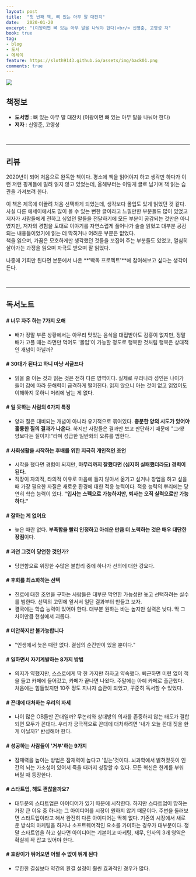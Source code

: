 ```yaml
---
layout: post
title:  "첫 번째 책, 뼈 있는 아무 말 대잔치"
date:   2020-01-20
excerpt: "(이왕이면 뼈 있는 아무 말을 나눠야 한다)<br/> 신영준, 고영성 저"
book: true
tag:
- blog
- 도서
- 에세이
feature: https://sloth9143.github.io/assets/img/back01.png
comments: true
---
```


![](https://sloth9143.github.io/assets/img/book/book-01.jpg)

## 책정보
   - **도서명** : 뼈 있는 아무 말 대잔치 (이왕이면 뼈 있는 아무 말을 나눠야 한다)
   - **저자** :  신영준, 고영성

&nbsp;&nbsp;

---

## 리뷰

2020년이 되어 처음으로 완독한 책이다. 평소에 책을 읽어야지 하고 생각만 하다가 이런 저런 핑계들에 밀려 읽지 않고 있었는데, 올해부터는 이렇게 글로 남기며 책 읽는 습관을 가져보려 한다.

이 책은 제목에 이끌려 처음 선택하게 되었는데, 생각보다 몰입도 있게 읽었던 것 같다.<br/>
사실 다른 에세이에서도 많이 볼 수 있는 뻔한 글이라고 느낄만한 부분들도 많이 있었고 저자가 사람들에게 전하고 싶었던 말들을 전달하기에 모든 부분이 공감되는 것만은 아니였지만, 저자의 경험을 토대로 이야기를 자연스럽게 풀어나가 술술 읽혔고 대부분 공감되는 내용들이었기에 읽는 데 막히거나 어려운 부분은 없었다.<br/>
책을 읽으며, 가끔은 모호하게만 생각했던 것들을 꼬집어 주는 부분들도 있었고, 열심히 살아가는 과정을 읽으며 자극도 받으며 잘 읽었다.

나중에 기회만 된다면 본문에서 나온 **'빡독 프로젝트'**에 참여해보고 싶다는 생각이 든다.

&nbsp;&nbsp;

---

## 독서노트

#### # 너무 자주 하는 7가지 오해
 - 배가 정말 부른 상황에서는 아무리 맛있는 음식을 대접받아도 감흥이 없지만, 정말 배가 고플 때는 라면만 먹어도 '몰입'이 가능할 정도로 행복한 것처럼 행복은 상대적인 개념이 아닐까?

#### # 30대가 된다고 하니 마냥 서글프다
 - 읽을 줄 아는 것과 읽는 것은 전혀 다른 영역이다. 실제로 우리나라 성인은 나이가 들어 감에 따라 문해력이 급격하게 떨어진다. 읽지 않으니 아는 것이 없고 읽었어도 이해하지 못하니 머리에 남는 게 없다.

#### # 일 못하는 사람의 6가지 특징
 - 양과 질은 대비되는 개념이 아니라 유기적으로 묶여있다. **충분한 양의 시도가 있어야 훌륭한 질의 결과가 나온다.** 하지만 사람들은 결과만 보고 판단하기 때문에 "그래! 양보다는 질이지!"라며 성급한 일반화의 오류를 범한다.

#### # 사회생활을 시작하는 후배를 위한 지극히 개인적인 조언
 - 시작을 했다면 경험이 되지만, **마무리까지 잘했다면 (심지허 실패했더라도) 경력이 된다.**
 - 직장이 자의적, 타의적 이유로 마음에 들지 않아서 옮기고 싶거나 창업을 하고 싶을 때 가장 필요한 자질은 새로운 환경에 대한 적응 능력이다. 적응 능력의 뿌리에는 당연히 학습 능력이 있다. **"입사는 스펙으로 가능하지만, 퇴사는 오직 실력으로만 가능하다."**

#### # 잘하는 게 없어요
 - 늦은 때란 없다. **부족함을 빨리 인정하고 아쉬운 만큼 더 노력하는 것은 매우 대단한 장점**이다.

#### # 과연 그것이 당연한 것인가?
 - 당연함으로 위장한 수많은 불합리 중에 하나가 선의에 대한 강요다.

#### # 후회를 최소화하는 선택
 - 진로에 대한 조언을 구하는 사람들은 대부분 막연한 가능성만 놓고 선택하려는 실수를 범한다. 선택의 고민에 앞서서 일단 결과부터 만들고 보자.
 - 결국에는 학습 능력이 있어야 한다. 대부분 원하는 바는 높지만 실력은 낮다. 딱 그 차이만큼 현실에서 괴롭다.

#### # 미안하지만 불가능합니다
 - "인생에서 늦은 때란 없다. 결심의 순간만이 있을 뿐이다."

#### # 일하면서 자기계발하는 8가지 방법
 - 의지가 약했지만, 스스로에게 딱 한 가지만 하자고 약속했다. 퇴근하면 미련 없이 책을 들고 카페에 들어갔고, 카페가 끝나면 나왔다. 주말에는 아예 카페로 출근했다. 처음에는 힘들었지만 10주 정도 지나자 습관이 되었고, 꾸준히 독서할 수 있었다.

#### # 꼰대에 대처하는 우리의 자세
 - 나이 많은 OB들만 꼰대일까? 무논리와 상대방의 의사를 존중하지 않는 태도가 결합되면 모두가 꼰대다. 우리가 궁극적으로 꼰대에 대처하려면 '내가 오늘 꼰대 짓을 한 게 아닐까?' 반성해야 한다.

#### # 성공하는 사람들이 '거부'하는 9가지
 - 잠재력을 높이는 방법은 잠재력이 높다고 '믿는'것이다. 뇌과학에서 밝혀졌듯이 인간의 뇌는 가소성이 있어서 죽을 때까지 성장할 수 있다. 모든 혁신은 한계를 부숴 버릴 때 등장한다.

#### # 스타트업, 해도 괜찮을까요?
 - 대두분의 스타트업은 아이디어가 있기 때문에 시작한다. 하지만 스타트업이 망하는 가장 큰 이유 중 하나는 그 아이디어를 시장이 원하지 않기 때문이다. 주변을 둘러보면 스타트업이라고 해서 완전히 다른 아이디어는 딱히 없다. 기존의 시장에서 새로운 방식의 마케팅을 하거나 소프트웨어적인 요소를 가미하는 경우가 대부분이다. 정말 스타트업을 하고 싶다면 아이디어는 기본이고 마케팅, 재무, 인사의 3개 영역은 확실히 꽉 잡고 있어야 한다.

#### # 호랑이가 뛰어오면 어쩔 수 없이 뛰게 된다
 - 무한한 결심보다 약간의 환결 설정이 훨씬 효과적인 경우가 많다.
